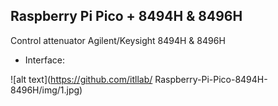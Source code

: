 ## Raspberry Pi Pico + 8494H & 8496H
Control attenuator Agilent/Keysight 8494H &amp; 8496H

+ Interface:

![alt text](https://github.com/itllab/
Raspberry-Pi-Pico-8494H-8496H/img/1.jpg)
